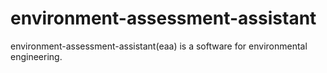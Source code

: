 # environment-assessment-assistant
environment-assessment-assistant(eaa) is a software for environmental engineering.
